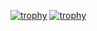 [![trophy](https://github-profile-trophy.vercel.app/?username=asnvpp)](https://github.com/ryo-ma/github-profile-trophy)
[![trophy](https://github-profile-trophy.vercel.app/?username=asnvpp&theme=onedark)](https://github.com/ryo-ma/github-profile-trophy)
